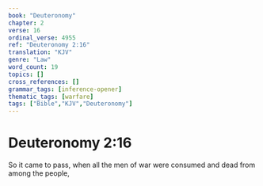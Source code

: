 ```yaml
---
book: "Deuteronomy"
chapter: 2
verse: 16
ordinal_verse: 4955
ref: "Deuteronomy 2:16"
translation: "KJV"
genre: "Law"
word_count: 19
topics: []
cross_references: []
grammar_tags: [inference-opener]
thematic_tags: [warfare]
tags: ["Bible","KJV","Deuteronomy"]
---
```


# Deuteronomy 2:16

So it came to pass, when all the men of war were consumed and dead from among the people,
